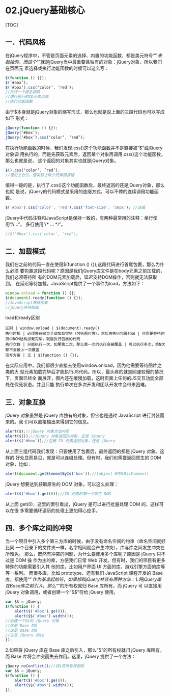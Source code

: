 # 02.jQuery基础核心
[TOC]
## 一．代码风格
在jQuery程序中，不管是页面元素的选择、内置的功能函数，都是美元符号“$”来起
始的。而这个“$”就是jQuery当中最重要且独有的对象：jQuery对象，所以我们在页面元
素选择或执行功能函数的时候可以这么写：
 
```javascript
$(function () {});
$(‘#box’);
$(‘#box’).css(‘color’, ‘red’);
//执行一个匿名函数
//进行执行的ID元素选择
//执行功能函数
```
由于$本身就是jQuery对象的缩写形式，那么也就是说上面的三段代码也可以写成如下
形式：
```javascript
jQuery(function () {});
jQuery(‘#box’);
jQuery(‘#box’).css(‘color’, ‘red’);
```
在执行功能函数的时候，我们发现.css()这个功能函数并不是直接被“$”或jQuery对象调
用执行的，而是先获取元素后，返回某个对象再调用.css()这个功能函数。那么也就是说，
这个返回的对象其实也就是jQuery对象。
```javascript
$().css(‘color’, ’red’);
//理论上合法，但实际上缺少元素而报错
```
值得一提的是，执行了.css()这个功能函数后，最终返回的还是jQuery对象，那么也就
是说，jQuery的代码模式是采用的连缀方式，可以不停的连续调用功能函数。
```javascript
$('#box').css('color', 'red').css('font-size', '50px'); //连缀
```
jQuery中代码注释和JavaScript是保持一致的，有两种最常用的注释：单行使用“//...”，
多行使用“/* ... */”。 
```javascript
//$('#box').css('color', 'red');
```

## 二．加载模式
我们在之前的代码一直在使用$(function () {});这段代码进行首尾包裹，那么为什么必须
要包裹这段代码呢？原因是我们jQuery库文件是在body元素之前加载的，我们必须等待所
有的DOM元素加载后，延迟支持DOM操作，否则就无法获取到。
在延迟等待加载，JavaScript提供了一个事件为load，方法如下：
 
```javascript
window.onload = function () {};
$(document).ready(function () {});
//JavaScript等待加载
//jQuery等待加载
```
load和ready区别
```table
区别 | window.onload | $(document).ready()
执行时机 | 必须等待网页全部加载完毕（包括图片等），然后再执行包裹代码 | 只需要等待网页中DOM结构加载完毕，就能执行包裹的代码
执行次数 | 只能执行一次，如果第二次，那么第一次的执行会被覆盖 | 可以执行多次，第N次都不会被上一次覆盖
简写方案 | 无 | $(function () {});
```

在实际应用中，我们都很少直接去使用window.onload，因为他需要等待图片之类的大
型元素加载完毕后才能执行JS代码。所以，最头疼的就是网速较慢的情况下，页面已经全
面展开，图片还在缓慢加载，这时页面上任何的JS交互功能全部处在假死状态。并且只能
执行单次在多次开发和团队开发中会带来困难。

## 三．对象互换
jQuery 对象虽然是 jQuery 库独有的对象，但它也是通过 JavaScript 进行封装而来的。我
们可以直接输出来得到它的信息。
 
```javascript
alert($);//jQuery 对象方法内部
alert($());//jQuery 对象返回的对象，还是 jQuery
alert($('#box'));//包裹 ID 元素返回对象，还是 jQuery
```
 

从上面三组代码我们发现：只要使用了包裹后，最终返回的都是 jQuery 对象。这样的
好处显而易见，就是可以连缀处理。但有时，我们也需要返回原生的 DOM 对象，比如：
 
```javascript
alert(document.getElementById('box'));//[object HTMLDivElement]
```

jQuery 想要达到获取原生的 DOM 对象，可以这么处理：
 
```javascript
alert($('#box').get(0));//ID 元素的第一个原生 DOM
```
从上面 get(0)，这里的索引看出，jQuery 是可以进行批量处理 DOM 的，这样可以在很
多需要循环遍历的处理上更加得心应手。
 
## 四．多个库之间的冲突
当一个项目中引入多个第三方库的时候，由于没有命名空间的约束（命名空间就好比同
一个目录下的文件夹一样，名字相同就会产生冲突），库与库之间发生冲突在所难免。
那么，既然有冲突的问题，为什么要使用多个库呢？原因是 jQuery 只不过是 DOM 操
作为主的库，方便我们日常 Web 开发。但有时，我们的项目有更多特殊的功能需要引入其
他的库，比如用户界面 UI 方面的库，游戏引擎方面的库等等一系列。
而很多库，比如 prototype、还有我们 JavaScript 课程开发的 Base 库，都使用“$”作为
基准起始符，如果想和 jQuery 共容有两种方法：
1.将 jQuery 库在 Base 库之前引入，那么“$”的所有权就归 Base 库所有，而 jQuery 可
以直接用 jQuery 对象调用，或者创建一个“$$”符给 jQuery 使用。
 
```javascript
var $$ = jQuery;
$(function () {
    alert($('#box').ge(0));
    alert($$('#box').width());
//创建一个$$的 jQuery 对象
//这是 Base 的$
//这是 Base 的$
//这是 jQuery 的$$
});
```

2.如果将 jQuery 库在 Base 库之后引入，那么“$”的所有权就归 jQuery 库所有，而 Base
库将会冲突而失去作用。这里，jQuery 提供了一个方法：
 
```javascript
jQuery.noConflict();//将$符所有权剔除
var $$ = jQuery;
$(function () {
    alert($('#box').ge(0));
    alert($$('#box').width());
});
```
